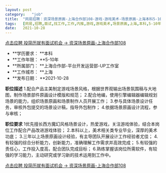 ```yaml
---
layout:	post
category:	"job"
title:	"网易招聘：资深场景原画-上海合作部108-游戏-游戏美术-场景原画-上海本科5-10年"
tags:	[网易,招聘,面试,找工作,工作,内推,游戏,游戏美术,场景原画,上海,本科,5-10年]
date:	2021-10-28
---
```


[点击应聘 投简历就有面试机会 -> 资深场景原画-上海合作部108](http://mobile.bole.netease.com/bole/boleDetail?id=35918&employeeId=346f03c3cda5f04c&key=all)



- **学历要求： **本科
- **工作年限： **5-10年
- **所属部门： **上海合作部-平台开发运营部-UP工作室
- **工作城市： **上海
- **发布日期： **2021-10-28



**职位描述**
1.配合产品主美制定游戏场景风格，根据世界观输出场景氛围稿与大地图，制作场景部件原画设计模版和规范；
2.配合地编，使用引擎编辑器编辑规划场景的能力，组织场景原画和场景制作人员开展工作；
3.参与具体场景设计任务，审核外包提交的场景设计稿，指导外包制作；
4.依据场景原画设计流程，参与审核；




**职位要求**
1优先擅长西方魔幻风格场景设计，热爱游戏，关注游戏体验，结合本岗位工作配合产品改进游戏体验；
2.本科以上，美术相关类专业毕业，深厚的美术功底；
3.三年以上场景原画设计经验，有主导团队开展设计工作经验者尤佳；
4.有较强的综合分析能力，创新能力，准确理解工作需求并高效完成；
5.有较强的责任心，工作投入度高，配合团队完成目标；
6.熟练掌握该岗位所需软件，有较强的学习能力，主动研究或学习新的技术运用到工作中。




[点击应聘 投简历就有面试机会 -> 资深场景原画-上海合作部108](http://mobile.bole.netease.com/bole/boleDetail?id=35918&employeeId=346f03c3cda5f04c&key=all)